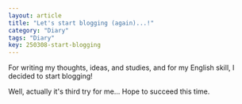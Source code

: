 ```yaml
---
layout: article
title: "Let's start blogging (again)...!"
category: "Diary"
tags: "Diary"
key: 250308-start-blogging
---
```


For writing my thoughts, ideas, and studies, and for my English skill, I decided to start blogging!  

Well, actually it's third try for me... Hope to succeed this time.  
